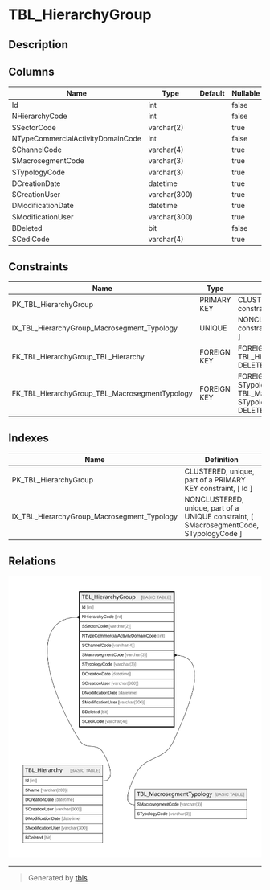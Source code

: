 # TBL_HierarchyGroup

## Description

## Columns

| Name | Type | Default | Nullable | Children | Parents | Comment |
| ---- | ---- | ------- | -------- | -------- | ------- | ------- |
| Id | int |  | false |  |  |  |
| NHierarchyCode | int |  | false |  | [TBL_Hierarchy](TBL_Hierarchy.md) |  |
| SSectorCode | varchar(2) |  | true |  |  |  |
| NTypeCommercialActivityDomainCode | int |  | false |  |  |  |
| SChannelCode | varchar(4) |  | true |  |  |  |
| SMacrosegmentCode | varchar(3) |  | true |  | [TBL_MacrosegmentTypology](TBL_MacrosegmentTypology.md) |  |
| STypologyCode | varchar(3) |  | true |  | [TBL_MacrosegmentTypology](TBL_MacrosegmentTypology.md) |  |
| DCreationDate | datetime |  | true |  |  |  |
| SCreationUser | varchar(300) |  | true |  |  |  |
| DModificationDate | datetime |  | true |  |  |  |
| SModificationUser | varchar(300) |  | true |  |  |  |
| BDeleted | bit |  | false |  |  |  |
| SCediCode | varchar(4) |  | true |  |  |  |

## Constraints

| Name | Type | Definition |
| ---- | ---- | ---------- |
| PK_TBL_HierarchyGroup | PRIMARY KEY | CLUSTERED, unique, part of a PRIMARY KEY constraint, [ Id ] |
| IX_TBL_HierarchyGroup_Macrosegment_Typology | UNIQUE | NONCLUSTERED, unique, part of a UNIQUE constraint, [ SMacrosegmentCode, STypologyCode ] |
| FK_TBL_HierarchyGroup_TBL_Hierarchy | FOREIGN KEY | FOREIGN KEY(NHierarchyCode) REFERENCES TBL_Hierarchy(Id) ON UPDATE NO_ACTION ON DELETE NO_ACTION |
| FK_TBL_HierarchyGroup_TBL_MacrosegmentTypology | FOREIGN KEY | FOREIGN KEY(SMacrosegmentCode, STypologyCode) REFERENCES TBL_MacrosegmentTypology(SMacrosegmentCode, STypologyCode) ON UPDATE NO_ACTION ON DELETE NO_ACTION |

## Indexes

| Name | Definition |
| ---- | ---------- |
| PK_TBL_HierarchyGroup | CLUSTERED, unique, part of a PRIMARY KEY constraint, [ Id ] |
| IX_TBL_HierarchyGroup_Macrosegment_Typology | NONCLUSTERED, unique, part of a UNIQUE constraint, [ SMacrosegmentCode, STypologyCode ] |

## Relations

![er](TBL_HierarchyGroup.svg)

---

> Generated by [tbls](https://github.com/k1LoW/tbls)
